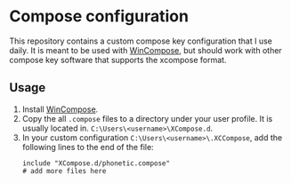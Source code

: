 # Compose configuration

This repository contains a custom compose key configuration that I use daily. It is meant to be used with [WinCompose](http://wincompose.info/), but should work with other compose key software that supports the xcompose format.

## Usage

1. Install [WinCompose](http://wincompose.info/).
2. Copy the all `.compose` files to a directory under your user profile. It is usually located in. `C:\Users\<username>\XCompose.d`.
3. In your custom configuration `C:\Users\<username>\.XCCompose`, add the following lines to the end of the file:
    ```xcompose
    include "XCompose.d/phonetic.compose"
    # add more files here
    ```